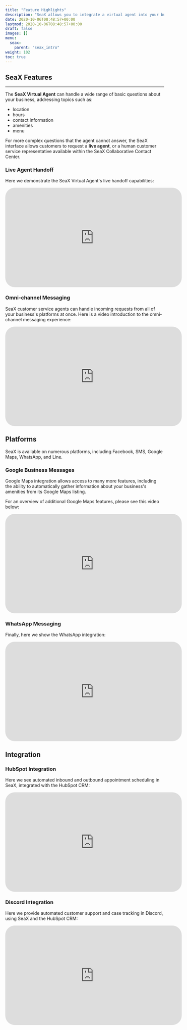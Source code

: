 ```yaml
---
title: "Feature Highlights"
description: "SeaX allows you to integrate a virtual agent into your business's website and social media accounts to automatically handle incoming customer requests. Through the SeaX Collaborative Contact Center, **virtual agents** work hand in hand with your customer service representatives, or **live agents**, to address any and all customer inquiries quickly and efficiently."
date: 2020-10-06T08:48:57+00:00
lastmod: 2020-10-06T08:48:57+00:00
draft: false
images: []
menu:
  seax:
    parent: "seax_intro"
weight: 102
toc: true
---
```


## SeaX Features
-------------------

The **SeaX Virtual Agent** can handle a wide range of basic questions about your business, addressing topics such as:

* location
* hours
* contact information
* amenities
* menu

For more complex questions that the agent cannot answer, the SeaX interface allows customers to request a **live agent**, or a human customer service representative available within the SeaX Collaborative Contact Center.

### Live Agent Handoff


Here we demonstrate the SeaX Virtual Agent's live handoff capabilities:

   <iframe width="560" height="315" src="https://www.youtube.com/embed/j75YPzA0GlI" title="YouTube video player" frameborder="0" allow="accelerometer; autoplay; clipboard-write; encrypted-media; gyroscope; picture-in-picture" allowfullscreen style="border-radius: 30px;"></iframe>

### Omni-channel Messaging

SeaX customer service agents can handle incoming requests from all of your business's platforms at once. Here is a video introduction to the omni-channel messaging experience:


   <iframe width="560" height="315" src="https://www.youtube.com/embed/usb-RK7sHlA" title="YouTube video player" frameborder="0" allow="accelerometer; autoplay; clipboard-write; encrypted-media; gyroscope; picture-in-picture" allowfullscreen style="border-radius: 30px;"></iframe>

## Platforms

SeaX is available on numerous platforms, including Facebook, SMS, Google Maps, WhatsApp, and Line.


### Google Business Messages

Google Maps integration allows access to many more features, including the ability to automatically gather information about your business's amenities from its Google Maps listing.

For an overview of additional Google Maps features, please see this video below:

   <iframe width="560" height="315" src="https://www.youtube.com/embed/xe2Y9kmRR3M" title="YouTube video player" frameborder="0" allow="accelerometer; autoplay; clipboard-write; encrypted-media; gyroscope; picture-in-picture" allowfullscreen style="border-radius: 30px;"></iframe>


### WhatsApp Messaging

Finally, here we show the WhatsApp integration:

   <iframe width="560" height="315" src="https://www.youtube.com/embed/TzToP_Ka4zM" title="YouTube video player" frameborder="0" allow="accelerometer; autoplay; clipboard-write; encrypted-media; gyroscope; picture-in-picture" allowfullscreen style="border-radius: 30px;"></iframe>

## Integration

### HubSpot Integration

Here we see automated inbound and outbound appointment scheduling in SeaX, integrated with the HubSpot CRM:

   <iframe width="560" height="315" src="https://www.youtube.com/embed/Bth5rMlFf8s" title="YouTube video player" frameborder="0" allow="accelerometer; autoplay; clipboard-write; encrypted-media; gyroscope; picture-in-picture" allowfullscreen style="border-radius: 30px;"></iframe>


### Discord Integration

Here we provide automated customer support and case tracking in Discord, using SeaX and the HubSpot CRM:


   <iframe width="560" height="315" src="https://www.youtube.com/embed/iUK4YkGYI6Q" title="YouTube video player" frameborder="0" allow="accelerometer; autoplay; clipboard-write; encrypted-media; gyroscope; picture-in-picture" allowfullscreen style="border-radius: 30px;"></iframe>
